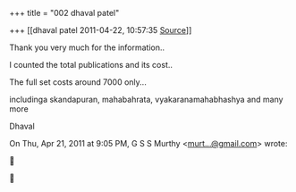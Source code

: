 +++
title = "002 dhaval patel"

+++
[[dhaval patel	2011-04-22, 10:57:35 [Source](https://groups.google.com/g/samskrita/c/4AUjMek-L8E)]]



Thank you very much for the information..

I counted the total publications and its cost..

  

The full set costs around 7000 only...

includinga skandapuran, mahabahrata, vyakaranamahabhashya and many more

  

Dhaval  
  

On Thu, Apr 21, 2011 at 9:05 PM, G S S Murthy \<[murt...@gmail.com]()\> wrote:  





